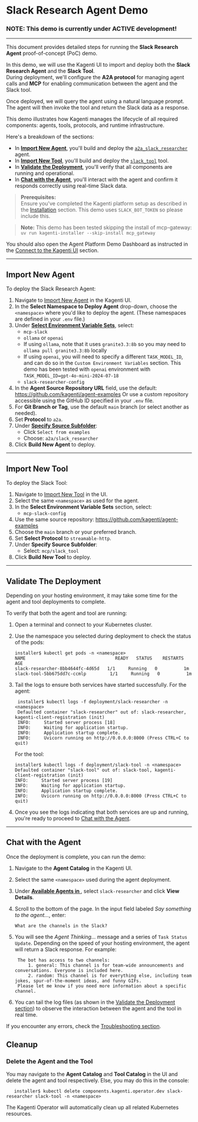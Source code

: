 # Slack Research Agent Demo

### NOTE: This demo is currently under ACTIVE development! 

-----
This document provides detailed steps for running the **Slack Research Agent** proof-of-concept (PoC) demo.

In this demo, we will use the Kagenti UI to import and deploy both the **Slack Research Agent** and the **Slack Tool**.  
During deployment, we'll configure the **A2A protocol** for managing agent calls and **MCP** for enabling communication between the agent and the Slack tool.

Once deployed, we will query the agent using a natural language prompt. The agent will then invoke the tool and return the Slack data as a response.

This demo illustrates how Kagenti manages the lifecycle of all required components: agents, tools, protocols, and runtime infrastructure.

Here's a breakdown of the sections:

- In [**Import New Agent**](#import-new-agent), you'll build and deploy the [`a2a_slack_researcher`](https://github.com/kagenti/agent-examples/tree/main/a2a/slack_researcher) agent.
- In [**Import New Tool**](#import-new-tool), you'll build and deploy the [`slack_tool`](https://github.com/kagenti/agent-examples/tree/main/mcp/slack_tool) tool.
- In [**Validate the Deployment**](#validate-the-deployment), you'll verify that all components are running and operational.
- In [**Chat with the Agent**](#chat-with-the-agent), you'll interact with the agent and confirm it responds correctly using real-time Slack data.

> **Prerequisites:**  
> Ensure you've completed the Kagenti platform setup as described in the [Installation](./demos.md#installation) section. This demo uses `SLACK_BOT_TOKEN` so please include this. 

> **Note:**
> This demo has been tested skipping the install of mcp-gateway:
> `uv run kagenti-installer --skip-install mcp_gateway`

You should also open the Agent Platform Demo Dashboard as instructed in the [Connect to the Kagenti UI](./demos.md#connect-to-the-kagenti-ui) section.

---

## Import New Agent

To deploy the Slack Research Agent:

1. Navigate to [Import New Agent](http://kagenti-ui.localtest.me:8080/Import_New_Agent#import-new-agent) in the Kagenti UI.
2. In the **Select Namespace to Deploy Agent** drop-down, choose the `<namespace>` where you'd like to deploy the agent. (These namespaces are defined in your `.env` file.)
3. Under [**Select Environment Variable Sets**](http://kagenti-ui.localtest.me:8080/Import_New_Agent#select-environment-variable-sets), select:
   - `mcp-slack`
   - `ollama` or `openai`
    - If using `ollama`, note that it uses `granite3.3:8b` so you may need to `ollama pull granite3.3:8b` locally
    - If using `openai`, you will need to specify a different `TASK_MODEL_ID`, and can do so in the `Custom Environment Variables` section. This demo has been tested with `openai` environment with `TASK_MODEL_ID=gpt-4o-mini-2024-07-18`
   - `slack-researcher-config`
4. In the **Agent Source Repository URL** field, use the default:
   <https://github.com/kagenti/agent-examples>
   Or use a custom repository accessible using the GitHub ID specified in your `.env` file.
5. For **Git Branch or Tag**, use the default `main` branch (or select another as needed).
6. Set **Protocol** to `a2a`.
7. Under [**Specify Source Subfolder**](http://kagenti-ui.localtest.me:8080/Import_New_Agent#specify-source-subfolder):
   - Click `Select from examples`
   - Choose: `a2a/slack_researcher`
8. Click **Build New Agent** to deploy.

---

## Import New Tool

To deploy the Slack Tool:

1. Navigate to [Import New Tool](http://kagenti-ui.localtest.me:8080/Import_New_Tool#import-new-tool) in the UI.
2. Select the same `<namespace>` as used for the agent.
3. In the **Select Environment Variable Sets** section, select:
   - `mcp-slack-config`
4. Use the same source repository:
   <https://github.com/kagenti/agent-examples>
5. Choose the `main` branch or your preferred branch.
6. Set **Select Protocol** to `streamable-http`.
7. Under **Specify Source Subfolder**:
   - Select: `mcp/slack_tool`
8. Click **Build New Tool** to deploy.

---

## Validate The Deployment

Depending on your hosting environment, it may take some time for the agent and tool deployments to complete.

To verify that both the agent and tool are running:

1. Open a terminal and connect to your Kubernetes cluster.
2. Use the namespace you selected during deployment to check the status of the pods:

   ```console
   installer$ kubectl get pods -n <namespace>
   NAME                                  READY   STATUS    RESTARTS   AGE
   slack-researcher-8bb4644fc-4d65d   1/1     Running   0          1m
   slack-tool-5bb675dd7c-ccmlp         1/1     Running   0          1m
   ```

3. Tail the logs to ensure both services have started successfully.
   For the agent:

   ```console
    installer$ kubectl logs -f deployment/slack-researcher -n <namespace>
    Defaulted container "slack-researcher" out of: slack-researcher, kagenti-client-registration (init)
    INFO:     Started server process [18]
    INFO:     Waiting for application startup.
    INFO:     Application startup complete.
    INFO:     Uvicorn running on http://0.0.0.0:8000 (Press CTRL+C to quit)
    ```

    For the tool:
    ```console
    installer$ kubectl logs -f deployment/slack-tool -n <namespace>
    Defaulted container "slack-tool" out of: slack-tool, kagenti-client-registration (init)
    INFO:     Started server process [19]
    INFO:     Waiting for application startup.
    INFO:     Application startup complete.
    INFO:     Uvicorn running on http://0.0.0.0:8000 (Press CTRL+C to quit)
    ```

4. Once you see the logs indicating that both services are up and running, you're ready to proceed to [Chat with the Agent](#chat-with-the-agent).

---

## Chat with the Agent

Once the deployment is complete, you can run the demo:

1. Navigate to the **Agent Catalog** in the Kagenti UI.
2. Select the same `<namespace>` used during the agent deployment.
3. Under [**Available Agents in <namespace>**](http://kagenti-ui.localtest.me:8080/Agent_Catalog#available-agents-in-kagenti-system), select `slack-researcher` and click **View Details**.
4. Scroll to the bottom of the page. In the input field labeled *Say something to the agent...*, enter:

   ```console
   What are the channels in the Slack? 
   ```

5. You will see the *Agent Thinking...* message and a series of `Task Status Update`. Depending on the speed of your hosting environment, the agent will return a Slack response. For example:

   ```console
    The bot has access to two channels:
        1. general: This channel is for team-wide announcements and conversations. Everyone is included here.
        2. random: This channel is for everything else, including team jokes, spur-of-the-moment ideas, and funny GIFs.
    Please let me know if you need more information about a specific channel.
   ```

6. You can tail the log files (as shown in the [Validate the Deployment section](#validate-the-deployment)) to observe the interaction between the agent and the tool in real time.

If you encounter any errors, check the [Troubleshooting section](./demos.md#troubleshooting).

## Cleanup

### Delete the Agent and the Tool

You may navigate to the **Agent Catalog** and **Tool Catalog** in the UI and delete the agent and tool respectively. Else, you may do this in the console:

```console
   installer$ kubectl delete components.kagenti.operator.dev slack-researcher slack-tool -n <namespace>
```

The Kagenti Operator will automatically clean up all related Kubernetes resources.

